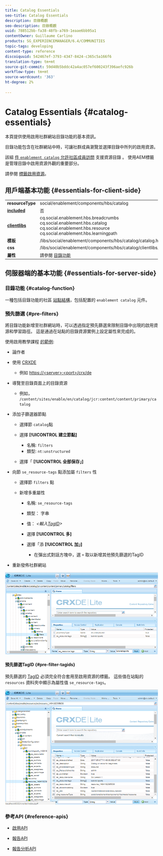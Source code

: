 ```yaml
---
title: Catalog Essentials
seo-title: Catalog Essentials
description: 目錄概觀
seo-description: 目錄概觀
uuid: 788512bb-fa38-48fb-a769-1eaae6bb95a1
contentOwner: Guillaume Carlino
products: SG_EXPERIENCEMANAGER/6.4/COMMUNITIES
topic-tags: developing
content-type: reference
discoiquuid: 542467ef-3793-4347-8424-c365c5a166f6
translation-type: tm+mt
source-git-commit: 59d40b5bddc42a4ac057ef600243f396aefc926b
workflow-type: tm+mt
source-wordcount: '363'
ht-degree: 2%

---
```



# Catalog Essentials {#catalog-essentials}

本頁提供使用啟用社群網站目錄功能的基本資訊。

目錄功能包含在社群網站中時，可讓社群成員瀏覽並選擇目錄中所列的啟用資源。

該組 [ 件 `enablement catalog` 允許社區成員訪問](catalog.md) 支援資源目錄 [](resources.md)。 使用AEM標籤是管理目錄中啟用資源外觀的重要部分。

請參閱 [標籤啟用資源](tag-resources.md)。

## 用戶端基本功能 {#essentials-for-client-side}

<table> 
 <tbody> 
  <tr> 
   <td> <strong>resourceType</strong></td> 
   <td>social/enablement/components/hbs/catalog</td> 
  </tr> 
  <tr> 
   <td> <a href="scf.md#add-or-include-a-communities-component"><strong>included</strong></a></td> 
   <td>否</td> 
  </tr> 
  <tr> 
   <td> <a href="clientlibs.md"><strong>clientlibs</strong></a></td> 
   <td>cq.social.enablement.hbs.breadcrumbs<br /> cq.social.enablement.hbs.catalog<br /> cq.social.enablement.hbs.resource<br /> cq.social.enablement.hbs.learningpath</td> 
  </tr> 
  <tr> 
   <td> <strong>模板</strong></td> 
   <td> /libs/social/enablement/components/hbs/catalog/catalog.hbs<br /> </td> 
  </tr> 
  <tr> 
   <td> <strong>css</strong></td> 
   <td> /libs/social/enablement/components/hbs/catalog/clientlibs/catalog.css</td> 
  </tr> 
  <tr> 
   <td><strong> 屬性</strong></td> 
   <td>請參閱 <a href="catalog.md">目錄功能</a></td> 
  </tr> 
 </tbody> 
</table>

## 伺服器端的基本功能 {#essentials-for-server-side}

### 目錄功能 {#catalog-function}

一種包括目錄功能的社區 [站點結構](functions.md#catalog-function)，包括配置的 `enablement catalog` 元件。

### 預先篩選 {#pre-filters}

將目錄功能新增至社群網站時，可以透過指定預先篩選來限制目錄中出現的啟用資源和學習路徑。 這是通過在站點的目錄資源實例上設定屬性來完成的。

使用啟用教學課程 [的範例](getting-started-enablement.md):

* 論作者
* 使用 [CRXDE](../../help/sites-developing/developing-with-crxde-lite.md)

   * 例如 [https://&lt;server>:&lt;port>/crx/de](http://localhost:4502/crx/de)

* 導覽至目錄頁面上的目錄資源

   * 例如， `/content/sites/enable/en/catalog/jcr:content/content/primary/catalog`

* 添加子篩選器節點

   * 選擇節 `catalog`點
   * 選擇 **[!UICONTROL 建立節點]**

      * 名稱: `filters`
      * 類型: `nt:unstructured`
   * 選擇「 **[!UICONTROL 全部保存」]**


* 向節 `se_resource-tags` 點添加屬 `filters` 性

   * 選擇節 `filters` 點
   * 新增多重屬性

      * 名稱: `se_resource-tags`
      * 類型： 字串
      * 值： *&lt;輸入[TagID](#pre-filter-tagids)>*
      * 選擇 **[!UICONTROL 多]**
      * 選擇「添 **[!UICONTROL 加」]**

         * 在彈出式對話方塊中，選 `+` 取以新增其他預先篩選的TagID

* 重新發佈社群網站

![chlimage_1-189](assets/chlimage_1-189.png)

#### 預先篩選TagID {#pre-filter-tagids}

預先篩選的 [TagID](../../help/sites-developing/framework.md#tagid) 必須完全符合套用至啟用資源的標籤。 這些值在站點的 `resources` 資料夾中顯示為屬性值 `se_resource-tags`。

![chlimage_1-190](assets/chlimage_1-190.png)

### 參考API {#reference-apis}

* [啟用API](https://helpx.adobe.com/experience-manager/6-4/sites/developing/using/reference-materials/javadoc/com/adobe/cq/social/enablement/client/api/package-summary.html)

* [報告API](https://helpx.adobe.com/experience-manager/6-4/sites/developing/using/reference-materials/javadoc/com/adobe/cq/social/enablement/client/reporting/api/package-summary.html)

* [報告分析API](https://helpx.adobe.com/experience-manager/6-4/sites/developing/using/reference-materials/javadoc/com/adobe/cq/social/enablement/client/reporting/analytics/api/package-summary.html)

